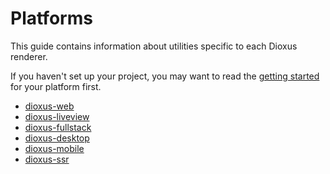 # Platforms

This guide contains information about utilities specific to each Dioxus renderer.

If you haven't set up your project, you may want to read the [getting started](../../getting_started/index.md) for your platform first.

- [dioxus-web](web/index.md.md)
- [dioxus-liveview](liveview.md)
- [dioxus-fullstack](fullstack/index.md)
- [dioxus-desktop](desktop/index.md)
- [dioxus-mobile](mobile.md)
- [dioxus-ssr](ssr.md)
